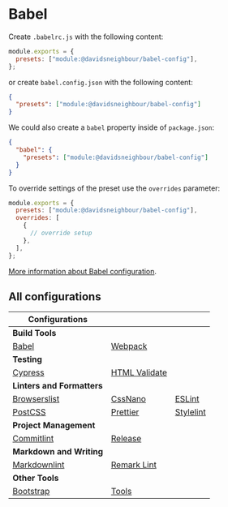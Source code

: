 # Babel

Create `.babelrc.js` with the following content:

```js
module.exports = {
  presets: ["module:@davidsneighbour/babel-config"],
};
```

or create `babel.config.json` with the following content:

```json
{
  "presets": ["module:@davidsneighbour/babel-config"]
}
```

We could also create a `babel` property inside of `package.json`:

```json
{
  "babel": {
    "presets": ["module:@davidsneighbour/babel-config"]
  }
}
```

To override settings of the preset use the `overrides` parameter:

```js
module.exports = {
  presets: ["module:@davidsneighbour/babel-config"],
  overrides: [
    {
      // override setup
    },
  ],
};
```

[More information about Babel configuration](https://babeljs.io/docs/en/options).

## All configurations

| Configurations | | |
| --- | --- | --- |
| **Build Tools** | | |
| [Babel](packages/babel-config) | [Webpack](packages/webpack-config) | |
| **Testing** | | |
| [Cypress](packages/cypress-config) | [HTML Validate](packages/htmlvalidate-config/) |  |
| **Linters and Formatters** | | |
| [Browserslist](packages/browserslist-config) | [CssNano](packages/cssnano-config) | [ESLint](packages/eslint-config) |
| [PostCSS](packages/postcss-config) | [Prettier](packages/prettier-config) | [Stylelint](packages/stylelint-config) |
| **Project Management** | | |
| [Commitlint](packages/commitlint-config) | [Release](packages/release-config) |  |
| **Markdown and Writing** | | |
| [Markdownlint](packages/markdownlint-config) | [Remark Lint](packages/remark-config) |  |
| **Other Tools** | | |
| [Bootstrap](packages/bootstrap-config) | [Tools](packages/tools) |  |
